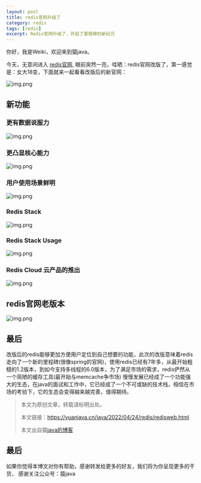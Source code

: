 ```yaml
---
layout: post
title: redis官网升级了
category: redis
tags: [redis]
excerpt: Redis官网升级了，开启了里程碑的新纪元
---
```

你好，我是Weiki，欢迎来到猿java。

今天，无意间进入 [redis官网](https://redis.io/), 眼前突然一亮，哇晒：redis官网改版了，第一感觉是：女大18变，下面就来一起看看改版后的新官网：

![img.png](https://yuanjava.cn/assets/md/redis/newweb.png)

## 新功能

### 更有数据说服力

![img.png](https://yuanjava.cn/assets/md/redis/5years.png)

### 更凸显核心能力

![img.png](https://yuanjava.cn/assets/md/redis/core.png)

### 用户使用场景鲜明

![img.png](https://yuanjava.cn/assets/md/redis/usage.png)

### Redis Stack

![img.png](https://yuanjava.cn/assets/md/redis/stack.png)

### Redis Stack Usage

![img.png](https://yuanjava.cn/assets/md/redis/stackUsage.png)

### Redis Cloud 云产品的推出

![img.png](https://yuanjava.cn/assets/md/redis/cloud.png)

## **redis官网老版本**

![img.png](https://yuanjava.cn/assets/md/redis/web.png)

## **最后**

改版后的redis能够更加方便用户定位到自己想要的功能，此次的改版意味着redis走向了一个新的里程碑(很像spring的官网)，使用redis已经有7年多，从最开始粗糙的1.2版本，到如今支持多线程的6.0版本，为了满足市场的需求，redis俨然从一个简陋的缓存工具(最开始与memcache争市场)
慢慢发展已经成了一个功能强大的生态，在java的面试和工作中，它已经成了一个不可或缺的技术栈，相信在市场的考验下，它的生态会变得越来越完善，值得期待。


>
> 本文为原创文章，转载请标明出处。
>
> 本文链接：https://yuanjava.cn/java/2022/04/24/redis/redisweb.html
>
>本文出自猿[java的博客](https://yuanjava.cn)


## 最后

如果你觉得本博文对你有帮助，感谢转发给更多的好友，我们将为你呈现更多的干货， 感谢关注公众号：猿java
